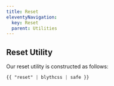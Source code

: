 ```yaml
---
title: Reset
eleventyNavigation:
  key: Reset
  parent: Utilities
---
```


## Reset Utility

Our reset utility is constructed as follows:

```css
{{ "reset" | blythcss | safe }}
```
